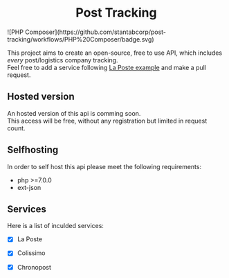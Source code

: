 <h1 align="center">Post Tracking</h1>
![PHP Composer](https://github.com/stantabcorp/post-tracking/workflows/PHP%20Composer/badge.svg)  

This project aims to create an open-source, free to use API, which includes *every* post/logistics company tracking.  
Feel free to add a service following [La Poste example](https://github.com/stantabcorp/post-tracking/blob/master/Services/LaPoste.php) and make a pull request.

## Hosted version
An hosted version of this api is comming soon.  
This access will be free, without any registration but limited in request count.

## Selfhosting
In order to self host this api please meet the following requirements:
- php >=7.0.0
- ext-json

## Services

Here is a list of inculded services: 
- [X] La Poste
- [X] Colissimo
- [X] Chronopost

